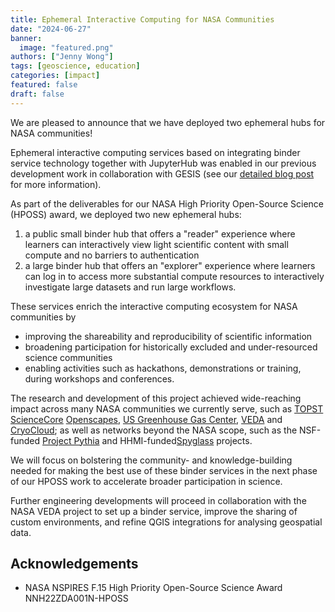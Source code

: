 ```yaml
---
title: Ephemeral Interactive Computing for NASA Communities
date: "2024-06-27"
banner:
  image: "featured.png"
authors: ["Jenny Wong"]
tags: [geoscience, education]
categories: [impact]
featured: false
draft: false
---
```


We are pleased to announce that we have deployed two ephemeral hubs for NASA communities!

Ephemeral interactive computing services based on integrating binder service technology together with JupyterHub was enabled in our previous development work in collaboration with GESIS (see our [detailed blog post](/blog/2024/jupyterhub-binderhub-gesis/index) for more information).

As part of the deliverables for our NASA High Priority Open-Source Science (HPOSS) award, we deployed two new ephemeral hubs:

1. a public small binder hub that offers a "reader" experience where learners can interactively view light scientific content with small compute and no barriers to authentication
1. a large binder hub that offers an "explorer" experience where learners can log in to access more substantial compute resources to interactively investigate large datasets and run large workflows.

These services enrich the interactive computing ecosystem for NASA communities by

- improving the shareability and reproducibility of scientific information
- broadening participation for historically excluded and under-resourced science communities
- enabling activities such as hackathons, demonstrations or training, during workshops and conferences.

The research and development of this project achieved wide-reaching impact across many NASA communities we currently serve, such as [TOPST ScienceCore](https://www.nasa.gov/centers-and-facilities/marshall/nasa-boosts-open-science-through-innovative-training/) [Openscapes](/blog/2024/openscapes-sbg-workshop), [US Greenhouse Gas Center](/blog/2024/ghg-summer-school), [VEDA](https://www.earthdata.nasa.gov/esds/veda) and [CryoCloud](https://cryointhecloud.com/); as well as networks beyond the NASA scope, such as the NSF-funded [Project Pythia](https://projectpythia.org/) and HHMI-funded[Spyglass](https://lorenfranklab.github.io/spyglass/latest/) projects.

We will focus on bolstering the community- and knowledge-building needed for making the best use of these binder services in the next phase of our HPOSS work to accelerate broader participation in science.

Further engineering developments will proceed in collaboration with the NASA VEDA project to set up a binder service, improve the sharing of custom environments, and refine QGIS integrations for analysing geospatial data.

## Acknowledgements

- NASA NSPIRES F.15 High Priority Open-Source Science Award NNH22ZDA001N-HPOSS
